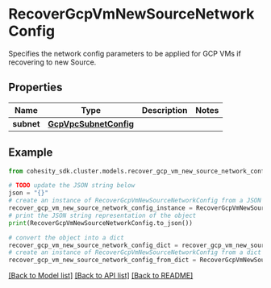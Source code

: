 # RecoverGcpVmNewSourceNetworkConfig

Specifies the network config parameters to be applied for GCP VMs if recovering to new Source.

## Properties

Name | Type | Description | Notes
------------ | ------------- | ------------- | -------------
**subnet** | [**GcpVpcSubnetConfig**](GcpVpcSubnetConfig.md) |  | 

## Example

```python
from cohesity_sdk.cluster.models.recover_gcp_vm_new_source_network_config import RecoverGcpVmNewSourceNetworkConfig

# TODO update the JSON string below
json = "{}"
# create an instance of RecoverGcpVmNewSourceNetworkConfig from a JSON string
recover_gcp_vm_new_source_network_config_instance = RecoverGcpVmNewSourceNetworkConfig.from_json(json)
# print the JSON string representation of the object
print(RecoverGcpVmNewSourceNetworkConfig.to_json())

# convert the object into a dict
recover_gcp_vm_new_source_network_config_dict = recover_gcp_vm_new_source_network_config_instance.to_dict()
# create an instance of RecoverGcpVmNewSourceNetworkConfig from a dict
recover_gcp_vm_new_source_network_config_from_dict = RecoverGcpVmNewSourceNetworkConfig.from_dict(recover_gcp_vm_new_source_network_config_dict)
```
[[Back to Model list]](../README.md#documentation-for-models) [[Back to API list]](../README.md#documentation-for-api-endpoints) [[Back to README]](../README.md)



